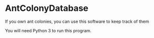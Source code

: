 # AntColonyDatabase
If you own ant colonies, you can use this software to keep track of them

You will need Python 3 to run this program.
